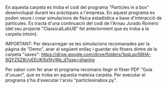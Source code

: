 En aquesta carpeta es troba el codi del programa "Particles in a box" desenvolupat durant les pràctiques a l'empresa. En aquest programa es poden veure i crear simulacions de física estadística a base d'interacció de partícules. Es tracta d'una continuació del codi de l'Arnau Jurado Romero (del seu projecte "ClassicalLabUB" fet anteriorment que es troba a la carpeta intsim). 

IMPORTANT: Per descarregar-se les simulacions recomanades per la pàgina de "Demo", anar al següent enllaç i guardar els fitxers dintre de la carpeta "saves": https://drive.google.com/drive/folders/1pqLqvS6HA-9QYZSZ8UyEEUKXq5tyWe_d?usp=sharing

Per saber com fer anar el programa recomano llegir el fitxer PDF "Guia d'usuari", que es troba en aquesta mateixa carpeta. Per executar el programa s'ha d'executar l'arxiu "particlesinabox.py".
